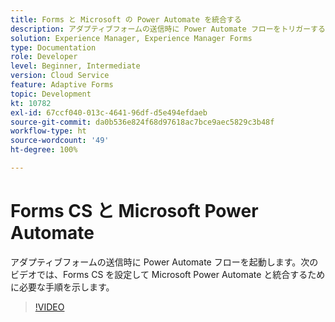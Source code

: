 ```yaml
---
title: Forms と Microsoft の Power Automate を統合する
description: アダプティブフォームの送信時に Power Automate フローをトリガーする
solution: Experience Manager, Experience Manager Forms
type: Documentation
role: Developer
level: Beginner, Intermediate
version: Cloud Service
feature: Adaptive Forms
topic: Development
kt: 10782
exl-id: 67ccf040-013c-4641-96df-d5e494efdaeb
source-git-commit: da0b536e824f68d97618ac7bce9aec5829c3b48f
workflow-type: ht
source-wordcount: '49'
ht-degree: 100%

---
```


# Forms CS と Microsoft Power Automate

アダプティブフォームの送信時に Power Automate フローを起動します。次のビデオでは、Forms CS を設定して Microsoft Power Automate と統合するために必要な手順を示します。

>[!VIDEO](https://video.tv.adobe.com/v/345675?quality=12&learn=on)
